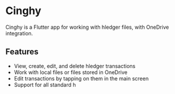 # Cinghy

Cinghy is a Flutter app for working with hledger files, with OneDrive integration.

## Features

- View, create, edit, and delete hledger transactions
- Work with local files or files stored in OneDrive
- Edit transactions by tapping on them in the main screen
- Support for all standard h